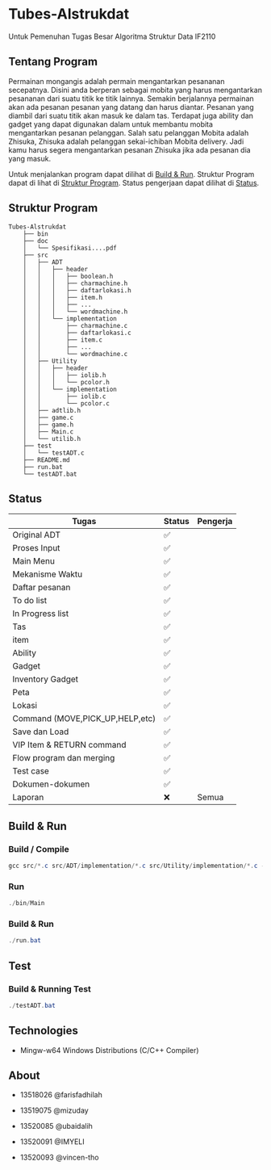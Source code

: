 # Tubes-Alstrukdat

Untuk Pemenuhan Tugas Besar Algoritma Struktur Data IF2110

## Tentang Program

Permainan mongangis adalah permain mengantarkan pesananan secepatnya. Disini anda berperan sebagai mobita yang harus mengantarkan pesananan dari suatu titik ke titik lainnya. Semakin berjalannya permainan akan ada pesanan pesanan yang datang dan harus diantar. Pesanan yang diambil dari suatu titik akan masuk ke dalam tas. Terdapat juga ability dan gadget yang dapat digunakan dalam untuk membantu mobita mengantarkan pesanan pelanggan. Salah satu pelanggan Mobita adalah Zhisuka, Zhisuka adalah pelanggan sekai-ichiban Mobita delivery. Jadi kamu harus segera mengantarkan pesanan Zhisuka jika ada pesanan dia yang masuk.


Untuk menjalankan program dapat dilihat di [Build & Run](#Build--Run). Struktur Program dapat di lihat di [Struktur Program](#Struktur-Program). Status pengerjaan dapat dilihat di [Status](#Status).

## Struktur Program

```
Tubes-Alstrukdat
    ├── bin
    ├── doc
    │   └── Spesifikasi....pdf
    ├── src
    │   ├── ADT
    │   │   ├── header
    │   │   │   ├── boolean.h
    │   │   │   ├── charmachine.h
    │   │   │   ├── daftarlokasi.h       
    │   │   │   ├── item.h
    │   │   │   ├── ...
    │   │   │   └── wordmachine.h
    │   │   └── implementation         
    │   │       ├── charmachine.c
    │   │       ├── daftarlokasi.c       
    │   │       ├── item.c
    │   │       ├── ...
    │   │       └── wordmachine.c
    │   ├── Utility
    │   │   ├── header
    │   │   │   ├── iolib.h
    │   │   │   └── pcolor.h
    │   │   └── implementation
    │   │       ├── iolib.c
    │   │       └── pcolor.c
    │   ├── adtlib.h
    │   ├── game.c
    │   ├── game.h
    │   ├── Main.c
    │   └── utilib.h
    ├── test
    │   └── testADT.c
    ├── README.md
    ├── run.bat
    └── testADT.bat
```


## Status                             

|   Tugas           | Status   |   Pengerja         | 
|---                 |---          |---             |
|   Original ADT     | ✅         |                 | 
|   Proses Input     | ✅         |                 | 
|   Main Menu        | ✅         |                 | 
|   Mekanisme Waktu  | ✅         |                 |
|   Daftar pesanan   | ✅         |                 |
|   To do list       | ✅         |                 | 
|   In Progress list | ✅         |                 | 
|   Tas              | ✅         |                 | 
|   item             | ✅         |                 | 
|   Ability          | ✅         |                 | 
|   Gadget           | ✅         |                 | 
|   Inventory Gadget | ✅         |                 | 
|   Peta             | ✅         |                 | 
|   Lokasi           | ✅         |                 | 
|   Command (MOVE,PICK_UP,HELP,etc) | ✅        |              | 
|   Save dan Load    | ✅         |                    | 
|   VIP Item & RETURN command  | ✅         |                    | 
|   Flow program dan merging   | ✅         |                    |
|   Test case        | ✅         |                 | 
|   Dokumen-dokumen  | ✅         |                 | 
|   Laporan          | ❌         |   Semua              | 

## Build & Run

### Build / Compile
```powershell
gcc src/*.c src/ADT/implementation/*.c src/Utility/implementation/*.c -o bin/Main
```
### Run
```powershell
./bin/Main
```
### Build & Run
```powershell
./run.bat
```

## Test
### Build & Running Test
```powershell
./testADT.bat
```

## Technologies

- Mingw-w64 Windows Distributions (C/C++ Compiler)

## About

- 13518026 @farisfadhilah

- 13519075 @mizuday

- 13520085 @ubaidalih

- 13520091 @IMYELI

- 13520093 @vincen-tho